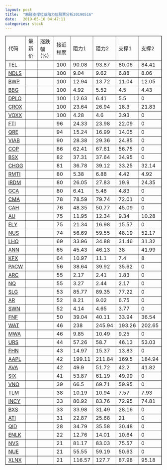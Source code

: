 ```yaml
---
layout: post
title:  "触碰支撑位或阻力位股票分析20190516"
date:   2019-05-16 04:47:11
categories: stock
---
```

<script type="text/javascript">
var stockList = []
stockList.push('gb_tel');
stockList.push('gb_ndls');
stockList.push('gb_bwp');
stockList.push('gb_bbg');
stockList.push('gb_dplo');
stockList.push('gb_crox');
stockList.push('gb_voxx');
stockList.push('gb_fti');
stockList.push('gb_qre');
stockList.push('gb_viab');
stockList.push('gb_cop');
stockList.push('gb_bsx');
stockList.push('gb_chgg');
stockList.push('gb_rmti');
stockList.push('gb_irdm');
stockList.push('gb_gca');
stockList.push('gb_cma');
stockList.push('gb_cah');
stockList.push('gb_au');
stockList.push('gb_ely');
stockList.push('gb_nus');
stockList.push('gb_lho');
stockList.push('gb_ann');
stockList.push('gb_kfx');
stockList.push('gb_pacw');
stockList.push('gb_arc');
stockList.push('gb_nq');
stockList.push('gb_slg');
stockList.push('gb_ar');
stockList.push('gb_swn');
stockList.push('gb_fnf');
stockList.push('gb_wat');
stockList.push('gb_mwa');
stockList.push('gb_urs');
stockList.push('gb_fhn');
stockList.push('gb_aapl');
stockList.push('gb_ava');
stockList.push('gb_six');
stockList.push('gb_vno');
stockList.push('gb_tlm');
stockList.push('gb_incy');
stockList.push('gb_bxs');
stockList.push('gb_ati');
stockList.push('gb_qid');
stockList.push('gb_enlk');
stockList.push('gb_nvs');
stockList.push('gb_nue');
stockList.push('gb_xlnx');
</script>
<table border="1">
 <tr>
 <td>代码</td>
 <td>最新价</td>
 <td>涨跌幅(%)</td>
 <td>接近程度</td>
 <td>阻力1</td>
 <td>阻力2</td>
 <td>支撑1</td>
 <td>支撑2</td>
</tr>
  <tr id="tel" class="red">
  <td><a href="http://stock.finance.sina.com.cn/usstock/quotes/TEL.html" target="_blank">TEL</a></td><td></td><td></td><td>100</td><td>90.08</td><td>93.87</td><td>80.06</td><td>84.41</td></tr>
  <tr id="ndls" class="green">
  <td><a href="http://stock.finance.sina.com.cn/usstock/quotes/NDLS.html" target="_blank">NDLS</a></td><td></td><td></td><td>100</td><td>9.04</td><td>9.62</td><td>6.88</td><td>8.06</td></tr>
  <tr id="bwp" class="green">
  <td><a href="http://stock.finance.sina.com.cn/usstock/quotes/BWP.html" target="_blank">BWP</a></td><td></td><td></td><td>100</td><td>12.94</td><td>13.72</td><td>11.04</td><td>12.05</td></tr>
  <tr id="bbg" class="red">
  <td><a href="http://stock.finance.sina.com.cn/usstock/quotes/BBG.html" target="_blank">BBG</a></td><td></td><td></td><td>100</td><td>4.92</td><td>5.52</td><td>4.5</td><td>4.43</td></tr>
  <tr id="dplo" class="green">
  <td><a href="http://stock.finance.sina.com.cn/usstock/quotes/DPLO.html" target="_blank">DPLO</a></td><td></td><td></td><td>100</td><td>12.63</td><td>6.41</td><td>5.5</td><td>0</td></tr>
  <tr id="crox" class="green">
  <td><a href="http://stock.finance.sina.com.cn/usstock/quotes/CROX.html" target="_blank">CROX</a></td><td></td><td></td><td>100</td><td>23.64</td><td>26.94</td><td>18.3</td><td>21.83</td></tr>
  <tr id="voxx" class="green">
  <td><a href="http://stock.finance.sina.com.cn/usstock/quotes/VOXX.html" target="_blank">VOXX</a></td><td></td><td></td><td>100</td><td>4.28</td><td>4.6</td><td>3.93</td><td>0</td></tr>
  <tr id="fti" class="green">
  <td><a href="http://stock.finance.sina.com.cn/usstock/quotes/FTI.html" target="_blank">FTI</a></td><td></td><td></td><td>96</td><td>24.33</td><td>23.98</td><td>22.09</td><td>0</td></tr>
  <tr id="qre" class="red">
  <td><a href="http://stock.finance.sina.com.cn/usstock/quotes/QRE.html" target="_blank">QRE</a></td><td></td><td></td><td>94</td><td>15.24</td><td>16.99</td><td>14.05</td><td>0</td></tr>
  <tr id="viab" class="red">
  <td><a href="http://stock.finance.sina.com.cn/usstock/quotes/VIAB.html" target="_blank">VIAB</a></td><td></td><td></td><td>90</td><td>28.38</td><td>29.36</td><td>24.85</td><td>0</td></tr>
  <tr id="cop" class="red">
  <td><a href="http://stock.finance.sina.com.cn/usstock/quotes/COP.html" target="_blank">COP</a></td><td></td><td></td><td>86</td><td>62.41</td><td>67.61</td><td>56.75</td><td>0</td></tr>
  <tr id="bsx" class="red">
  <td><a href="http://stock.finance.sina.com.cn/usstock/quotes/BSX.html" target="_blank">BSX</a></td><td></td><td></td><td>82</td><td>37.31</td><td>37.64</td><td>34.95</td><td>0</td></tr>
  <tr id="chgg" class="red">
  <td><a href="http://stock.finance.sina.com.cn/usstock/quotes/CHGG.html" target="_blank">CHGG</a></td><td></td><td></td><td>81</td><td>36.78</td><td>39.12</td><td>33.25</td><td>32.14</td></tr>
  <tr id="rmti" class="green">
  <td><a href="http://stock.finance.sina.com.cn/usstock/quotes/RMTI.html" target="_blank">RMTI</a></td><td></td><td></td><td>80</td><td>5.38</td><td>6.88</td><td>4.42</td><td>4.92</td></tr>
  <tr id="irdm" class="green">
  <td><a href="http://stock.finance.sina.com.cn/usstock/quotes/IRDM.html" target="_blank">IRDM</a></td><td></td><td></td><td>80</td><td>26.05</td><td>27.83</td><td>19.9</td><td>24.35</td></tr>
  <tr id="gca" class="green">
  <td><a href="http://stock.finance.sina.com.cn/usstock/quotes/GCA.html" target="_blank">GCA</a></td><td></td><td></td><td>80</td><td>6.41</td><td>5.48</td><td>4.83</td><td>0</td></tr>
  <tr id="cma" class="green">
  <td><a href="http://stock.finance.sina.com.cn/usstock/quotes/CMA.html" target="_blank">CMA</a></td><td></td><td></td><td>78</td><td>78.59</td><td>79.74</td><td>72.01</td><td>0</td></tr>
  <tr id="cah" class="green">
  <td><a href="http://stock.finance.sina.com.cn/usstock/quotes/CAH.html" target="_blank">CAH</a></td><td></td><td></td><td>76</td><td>48.35</td><td>50.77</td><td>45.09</td><td>0</td></tr>
  <tr id="au" class="red">
  <td><a href="http://stock.finance.sina.com.cn/usstock/quotes/AU.html" target="_blank">AU</a></td><td></td><td></td><td>75</td><td>11.95</td><td>12.34</td><td>9.34</td><td>10.28</td></tr>
  <tr id="ely" class="green">
  <td><a href="http://stock.finance.sina.com.cn/usstock/quotes/ELY.html" target="_blank">ELY</a></td><td></td><td></td><td>75</td><td>21.34</td><td>16.98</td><td>15.57</td><td>0</td></tr>
  <tr id="nus" class="green">
  <td><a href="http://stock.finance.sina.com.cn/usstock/quotes/NUS.html" target="_blank">NUS</a></td><td></td><td></td><td>74</td><td>56.69</td><td>59.55</td><td>48.19</td><td>52.17</td></tr>
  <tr id="lho" class="green">
  <td><a href="http://stock.finance.sina.com.cn/usstock/quotes/LHO.html" target="_blank">LHO</a></td><td></td><td></td><td>69</td><td>33.96</td><td>34.88</td><td>31.46</td><td>31.32</td></tr>
  <tr id="ann" class="red">
  <td><a href="http://stock.finance.sina.com.cn/usstock/quotes/ANN.html" target="_blank">ANN</a></td><td></td><td></td><td>65</td><td>45.43</td><td>46.13</td><td>38</td><td>41.99</td></tr>
  <tr id="kfx" class="green">
  <td><a href="http://stock.finance.sina.com.cn/usstock/quotes/KFX.html" target="_blank">KFX</a></td><td></td><td></td><td>64</td><td>10.97</td><td>11.1</td><td>7.4</td><td>8</td></tr>
  <tr id="pacw" class="red">
  <td><a href="http://stock.finance.sina.com.cn/usstock/quotes/PACW.html" target="_blank">PACW</a></td><td></td><td></td><td>56</td><td>38.64</td><td>39.92</td><td>35.62</td><td>0</td></tr>
  <tr id="arc" class="red">
  <td><a href="http://stock.finance.sina.com.cn/usstock/quotes/ARC.html" target="_blank">ARC</a></td><td></td><td></td><td>55</td><td>2.17</td><td>2.41</td><td>1.83</td><td>0</td></tr>
  <tr id="nq" class="green">
  <td><a href="http://stock.finance.sina.com.cn/usstock/quotes/NQ.html" target="_blank">NQ</a></td><td></td><td></td><td>55</td><td>3.27</td><td>2.44</td><td>2.17</td><td>0</td></tr>
  <tr id="slg" class="red">
  <td><a href="http://stock.finance.sina.com.cn/usstock/quotes/SLG.html" target="_blank">SLG</a></td><td></td><td></td><td>53</td><td>85.77</td><td>89.35</td><td>77.22</td><td>0</td></tr>
  <tr id="ar" class="green">
  <td><a href="http://stock.finance.sina.com.cn/usstock/quotes/AR.html" target="_blank">AR</a></td><td></td><td></td><td>52</td><td>8.21</td><td>9.02</td><td>6.75</td><td>0</td></tr>
  <tr id="swn" class="red">
  <td><a href="http://stock.finance.sina.com.cn/usstock/quotes/SWN.html" target="_blank">SWN</a></td><td></td><td></td><td>52</td><td>4.14</td><td>4.65</td><td>3.77</td><td>0</td></tr>
  <tr id="fnf" class="green">
  <td><a href="http://stock.finance.sina.com.cn/usstock/quotes/FNF.html" target="_blank">FNF</a></td><td></td><td></td><td>50</td><td>39.04</td><td>40.11</td><td>33.94</td><td>36.54</td></tr>
  <tr id="wat" class="green">
  <td><a href="http://stock.finance.sina.com.cn/usstock/quotes/WAT.html" target="_blank">WAT</a></td><td></td><td></td><td>46</td><td>238</td><td>245.94</td><td>193.26</td><td>202.65</td></tr>
  <tr id="mwa" class="green">
  <td><a href="http://stock.finance.sina.com.cn/usstock/quotes/MWA.html" target="_blank">MWA</a></td><td></td><td></td><td>46</td><td>9.85</td><td>10.49</td><td>9.25</td><td>0</td></tr>
  <tr id="urs" class="green">
  <td><a href="http://stock.finance.sina.com.cn/usstock/quotes/URS.html" target="_blank">URS</a></td><td></td><td></td><td>44</td><td>57.26</td><td>58.7</td><td>46.13</td><td>53.03</td></tr>
  <tr id="fhn" class="green">
  <td><a href="http://stock.finance.sina.com.cn/usstock/quotes/FHN.html" target="_blank">FHN</a></td><td></td><td></td><td>43</td><td>14.97</td><td>15.37</td><td>13.83</td><td>0</td></tr>
  <tr id="aapl" class="green">
  <td><a href="http://stock.finance.sina.com.cn/usstock/quotes/AAPL.html" target="_blank">AAPL</a></td><td></td><td></td><td>42</td><td>199.11</td><td>211.84</td><td>169.5</td><td>184.94</td></tr>
  <tr id="ava" class="green">
  <td><a href="http://stock.finance.sina.com.cn/usstock/quotes/AVA.html" target="_blank">AVA</a></td><td></td><td></td><td>42</td><td>49.9</td><td>51.72</td><td>42.2</td><td>41.82</td></tr>
  <tr id="six" class="green">
  <td><a href="http://stock.finance.sina.com.cn/usstock/quotes/SIX.html" target="_blank">SIX</a></td><td></td><td></td><td>41</td><td>53.87</td><td>61.19</td><td>49.99</td><td>0</td></tr>
  <tr id="vno" class="green">
  <td><a href="http://stock.finance.sina.com.cn/usstock/quotes/VNO.html" target="_blank">VNO</a></td><td></td><td></td><td>39</td><td>66.5</td><td>69.71</td><td>59.95</td><td>0</td></tr>
  <tr id="tlm" class="green">
  <td><a href="http://stock.finance.sina.com.cn/usstock/quotes/TLM.html" target="_blank">TLM</a></td><td></td><td></td><td>38</td><td>10.19</td><td>10.94</td><td>7.57</td><td>7.93</td></tr>
  <tr id="incy" class="green">
  <td><a href="http://stock.finance.sina.com.cn/usstock/quotes/INCY.html" target="_blank">INCY</a></td><td></td><td></td><td>33</td><td>80.92</td><td>83.76</td><td>72.95</td><td>74.81</td></tr>
  <tr id="bxs" class="green">
  <td><a href="http://stock.finance.sina.com.cn/usstock/quotes/BXS.html" target="_blank">BXS</a></td><td></td><td></td><td>33</td><td>33.98</td><td>31.49</td><td>28.16</td><td>0</td></tr>
  <tr id="ati" class="green">
  <td><a href="http://stock.finance.sina.com.cn/usstock/quotes/ATI.html" target="_blank">ATI</a></td><td></td><td></td><td>31</td><td>22.87</td><td>25.68</td><td>21</td><td>0</td></tr>
  <tr id="qid" class="red">
  <td><a href="http://stock.finance.sina.com.cn/usstock/quotes/QID.html" target="_blank">QID</a></td><td></td><td></td><td>28</td><td>34.79</td><td>35.58</td><td>30.48</td><td>0</td></tr>
  <tr id="enlk" class="red">
  <td><a href="http://stock.finance.sina.com.cn/usstock/quotes/ENLK.html" target="_blank">ENLK</a></td><td></td><td></td><td>22</td><td>12.76</td><td>14.01</td><td>10.64</td><td>0</td></tr>
  <tr id="nvs" class="green">
  <td><a href="http://stock.finance.sina.com.cn/usstock/quotes/NVS.html" target="_blank">NVS</a></td><td></td><td></td><td>21</td><td>81.17</td><td>83.03</td><td>75.57</td><td>0</td></tr>
  <tr id="nue" class="red">
  <td><a href="http://stock.finance.sina.com.cn/usstock/quotes/NUE.html" target="_blank">NUE</a></td><td></td><td></td><td>21</td><td>55.55</td><td>59.19</td><td>50.63</td><td>0</td></tr>
  <tr id="xlnx" class="red">
  <td><a href="http://stock.finance.sina.com.cn/usstock/quotes/XLNX.html" target="_blank">XLNX</a></td><td></td><td></td><td>21</td><td>116.57</td><td>127.7</td><td>87.98</td><td>95.18</td></tr>
</table>
